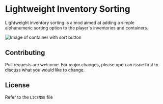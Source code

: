 # Lightweight Inventory Sorting

Lightweight inventory sorting is a mod aimed at adding a simple alphanumeric sorting option to the player's inventories and containers. 

![Image of container with sort button](https://i.imgur.com/FsjRI7P.png)

## Contributing

Pull requests are welcome. For major changes, please open an issue first
to discuss what you would like to change.

## License

Refer to the `LICENSE` file
